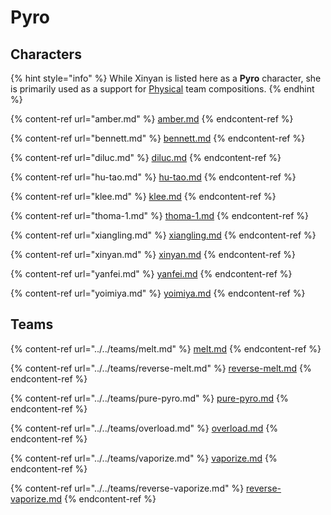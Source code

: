 # Pyro

## Characters

{% hint style="info" %}
While Xinyan is listed here as a **Pyro** character, she is primarily used as a support for [Physical](../../teams/physical.md) team compositions.
{% endhint %}

{% content-ref url="amber.md" %}
[amber.md](amber.md)
{% endcontent-ref %}

{% content-ref url="bennett.md" %}
[bennett.md](bennett.md)
{% endcontent-ref %}

{% content-ref url="diluc.md" %}
[diluc.md](diluc.md)
{% endcontent-ref %}

{% content-ref url="hu-tao.md" %}
[hu-tao.md](hu-tao.md)
{% endcontent-ref %}

{% content-ref url="klee.md" %}
[klee.md](klee.md)
{% endcontent-ref %}

{% content-ref url="thoma-1.md" %}
[thoma-1.md](thoma-1.md)
{% endcontent-ref %}

{% content-ref url="xiangling.md" %}
[xiangling.md](xiangling.md)
{% endcontent-ref %}

{% content-ref url="xinyan.md" %}
[xinyan.md](xinyan.md)
{% endcontent-ref %}

{% content-ref url="yanfei.md" %}
[yanfei.md](yanfei.md)
{% endcontent-ref %}

{% content-ref url="yoimiya.md" %}
[yoimiya.md](yoimiya.md)
{% endcontent-ref %}

## Teams

{% content-ref url="../../teams/melt.md" %}
[melt.md](../../teams/melt.md)
{% endcontent-ref %}

{% content-ref url="../../teams/reverse-melt.md" %}
[reverse-melt.md](../../teams/reverse-melt.md)
{% endcontent-ref %}

{% content-ref url="../../teams/pure-pyro.md" %}
[pure-pyro.md](../../teams/pure-pyro.md)
{% endcontent-ref %}

{% content-ref url="../../teams/overload.md" %}
[overload.md](../../teams/overload.md)
{% endcontent-ref %}

{% content-ref url="../../teams/vaporize.md" %}
[vaporize.md](../../teams/vaporize.md)
{% endcontent-ref %}

{% content-ref url="../../teams/reverse-vaporize.md" %}
[reverse-vaporize.md](../../teams/reverse-vaporize.md)
{% endcontent-ref %}
